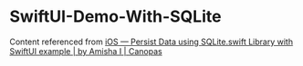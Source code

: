 # SwiftUI-Demo-With-SQLite

Content referenced from [iOS — Persist Data using SQLite.swift Library with SwiftUI example | by Amisha I | Canopas](https://blog.canopas.com/ios-persist-data-using-sqlite-swift-library-with-swiftui-example-c5baefc04334)
